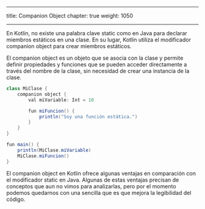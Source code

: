 

---
title: Companion Object
chapter: true
weight: 1050

---

En Kotlin, no existe una palabra clave static como en Java para declarar miembros estáticos en una clase. En su lugar, Kotlin utiliza el modificador companion object para crear miembros estáticos.

El companion object es un objeto que se asocia con la clase y permite definir propiedades y funciones que se pueden acceder directamente a través del nombre de la clase, sin necesidad de crear una instancia de la clase.

```java
class MiClase {
    companion object {
        val miVariable: Int = 10

        fun miFuncion() {
            println("Soy una función estática.")
        }
    }
}

fun main() {
    println(MiClase.miVariable)
    MiClase.miFuncion()
}

```
 El companion object en Kotlin ofrece algunas ventajas en comparación con el modificador static en Java. Algunas de estas ventajas precisan de conceptos que aun no vimos para analizarlas, pero por el momento podemos quedarnos con una sencilla que es que mejora la legibilidad del código.
 